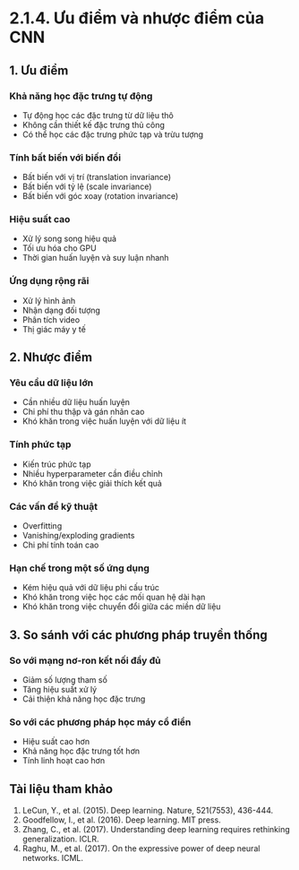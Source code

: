 # 2.1.4. Ưu điểm và nhược điểm của CNN

## 1. Ưu điểm

### Khả năng học đặc trưng tự động

-   Tự động học các đặc trưng từ dữ liệu thô
-   Không cần thiết kế đặc trưng thủ công
-   Có thể học các đặc trưng phức tạp và trừu tượng

### Tính bất biến với biến đổi

-   Bất biến với vị trí (translation invariance)
-   Bất biến với tỷ lệ (scale invariance)
-   Bất biến với góc xoay (rotation invariance)

### Hiệu suất cao

-   Xử lý song song hiệu quả
-   Tối ưu hóa cho GPU
-   Thời gian huấn luyện và suy luận nhanh

### Ứng dụng rộng rãi

-   Xử lý hình ảnh
-   Nhận dạng đối tượng
-   Phân tích video
-   Thị giác máy y tế

## 2. Nhược điểm

### Yêu cầu dữ liệu lớn

-   Cần nhiều dữ liệu huấn luyện
-   Chi phí thu thập và gán nhãn cao
-   Khó khăn trong việc huấn luyện với dữ liệu ít

### Tính phức tạp

-   Kiến trúc phức tạp
-   Nhiều hyperparameter cần điều chỉnh
-   Khó khăn trong việc giải thích kết quả

### Các vấn đề kỹ thuật

-   Overfitting
-   Vanishing/exploding gradients
-   Chi phí tính toán cao

### Hạn chế trong một số ứng dụng

-   Kém hiệu quả với dữ liệu phi cấu trúc
-   Khó khăn trong việc học các mối quan hệ dài hạn
-   Khó khăn trong việc chuyển đổi giữa các miền dữ liệu

## 3. So sánh với các phương pháp truyền thống

### So với mạng nơ-ron kết nối đầy đủ

-   Giảm số lượng tham số
-   Tăng hiệu suất xử lý
-   Cải thiện khả năng học đặc trưng

### So với các phương pháp học máy cổ điển

-   Hiệu suất cao hơn
-   Khả năng học đặc trưng tốt hơn
-   Tính linh hoạt cao hơn

## Tài liệu tham khảo

1. LeCun, Y., et al. (2015). Deep learning. Nature, 521(7553), 436-444.
2. Goodfellow, I., et al. (2016). Deep learning. MIT press.
3. Zhang, C., et al. (2017). Understanding deep learning requires rethinking generalization. ICLR.
4. Raghu, M., et al. (2017). On the expressive power of deep neural networks. ICML.
